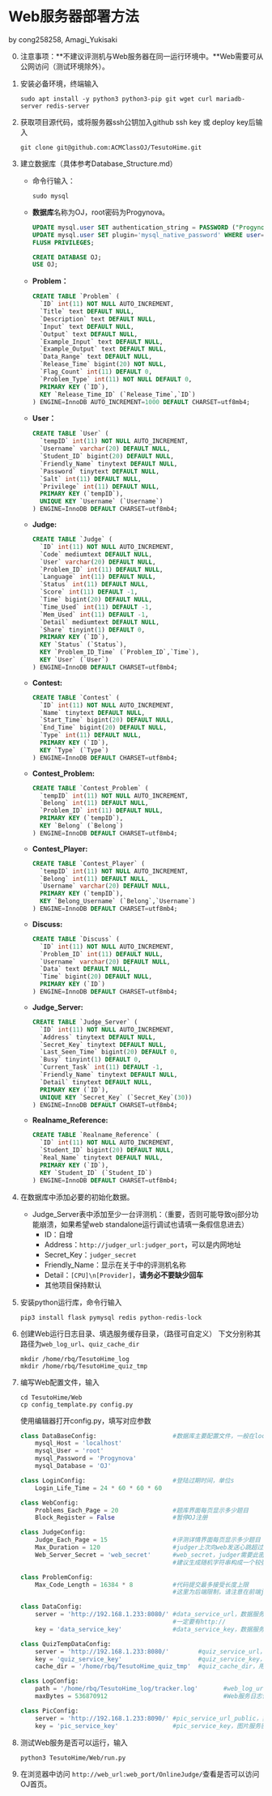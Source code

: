 # Web服务器部署方法

by cong258258, Amagi_Yukisaki

0. 注意事项：**不建议评测机与Web服务器在同一运行环境中。**Web需要可从公网访问（测试环境除外）。

2. 安装必备环境，终端输入

   ```
   sudo apt install -y python3 python3-pip git wget curl mariadb-server redis-server
   ```

3. 获取项目源代码，或将服务器ssh公钥加入github ssh key 或 deploy key后输入

   ```
   git clone git@github.com:ACMClassOJ/TesutoHime.git
   ```

4. 建立数据库（具体参考Database_Structure.md）

   - 命令行输入：

     ```
     sudo mysql
     ```

   - **数据库**名称为OJ，root密码为Progynova。

       ```sql
       UPDATE mysql.user SET authentication_string = PASSWORD ("Progynova") WHERE User = "root" AND Host="localhost";
       UPDATE mysql.user SET plugin='mysql_native_password' WHERE user='root';
       FLUSH PRIVILEGES;
       
       CREATE DATABASE OJ;
       USE OJ;
       ```
      
   - **Problem：**

       ```sql
       CREATE TABLE `Problem` (
         `ID` int(11) NOT NULL AUTO_INCREMENT,
         `Title` text DEFAULT NULL,
         `Description` text DEFAULT NULL,
         `Input` text DEFAULT NULL,
         `Output` text DEFAULT NULL,
         `Example_Input` text DEFAULT NULL,
         `Example_Output` text DEFAULT NULL,
         `Data_Range` text DEFAULT NULL,
         `Release_Time` bigint(20) NOT NULL,
         `Flag_Count` int(11) DEFAULT 0,
         `Problem_Type` int(11) NOT NULL DEFAULT 0,
         PRIMARY KEY (`ID`),
         KEY `Release_Time_ID` (`Release_Time`,`ID`)
       ) ENGINE=InnoDB AUTO_INCREMENT=1000 DEFAULT CHARSET=utf8mb4;
       ```

   - **User：**

       ```sql
       CREATE TABLE `User` (
         `tempID` int(11) NOT NULL AUTO_INCREMENT,
         `Username` varchar(20) DEFAULT NULL,
         `Student_ID` bigint(20) DEFAULT NULL,
         `Friendly_Name` tinytext DEFAULT NULL,
         `Password` tinytext DEFAULT NULL,
         `Salt` int(11) DEFAULT NULL,
         `Privilege` int(11) DEFAULT NULL,
         PRIMARY KEY (`tempID`),
         UNIQUE KEY `Username` (`Username`)
       ) ENGINE=InnoDB DEFAULT CHARSET=utf8mb4;
       ```

   - **Judge:**

       ```sql
       CREATE TABLE `Judge` (
         `ID` int(11) NOT NULL AUTO_INCREMENT,
         `Code` mediumtext DEFAULT NULL,
         `User` varchar(20) DEFAULT NULL,
         `Problem_ID` int(11) DEFAULT NULL,
         `Language` int(11) DEFAULT NULL,
         `Status` int(11) DEFAULT NULL,
         `Score` int(11) DEFAULT -1,
         `Time` bigint(20) DEFAULT NULL,
         `Time_Used` int(11) DEFAULT -1,
         `Mem_Used` int(11) DEFAULT -1,
         `Detail` mediumtext DEFAULT NULL,
         `Share` tinyint(1) DEFAULT 0,
         PRIMARY KEY (`ID`),
         KEY `Status` (`Status`),
         KEY `Problem_ID_Time` (`Problem_ID`,`Time`),
         KEY `User` (`User`)
       ) ENGINE=InnoDB DEFAULT CHARSET=utf8mb4;
       ```

   - **Contest:**

       ```sql
       CREATE TABLE `Contest` (
         `ID` int(11) NOT NULL AUTO_INCREMENT,
         `Name` tinytext DEFAULT NULL,
         `Start_Time` bigint(20) DEFAULT NULL,
         `End_Time` bigint(20) DEFAULT NULL,
         `Type` int(11) DEFAULT NULL,
         PRIMARY KEY (`ID`),
         KEY `Type` (`Type`)
       ) ENGINE=InnoDB DEFAULT CHARSET=utf8mb4;
       ```

   - **Contest_Problem:**

       ```sql
       CREATE TABLE `Contest_Problem` (
         `tempID` int(11) NOT NULL AUTO_INCREMENT,
         `Belong` int(11) DEFAULT NULL,
         `Problem_ID` int(11) DEFAULT NULL,
         PRIMARY KEY (`tempID`),
         KEY `Belong` (`Belong`)
       ) ENGINE=InnoDB DEFAULT CHARSET=utf8mb4;
       ```

   - **Contest_Player:**

       ```sql
       CREATE TABLE `Contest_Player` (
         `tempID` int(11) NOT NULL AUTO_INCREMENT,
         `Belong` int(11) DEFAULT NULL,
         `Username` varchar(20) DEFAULT NULL,
         PRIMARY KEY (`tempID`),
         KEY `Belong_Username` (`Belong`,`Username`)
       ) ENGINE=InnoDB DEFAULT CHARSET=utf8mb4;
       ```

   - **Discuss:**

       ```sql
       CREATE TABLE `Discuss` (
         `ID` int(11) NOT NULL AUTO_INCREMENT,
         `Problem_ID` int(11) DEFAULT NULL,
         `Username` varchar(20) DEFAULT NULL,
         `Data` text DEFAULT NULL,
         `Time` bigint(20) DEFAULT NULL,
         PRIMARY KEY (`ID`)
       ) ENGINE=InnoDB DEFAULT CHARSET=utf8mb4;
       ```

   - **Judge_Server:**

       ```sql
       CREATE TABLE `Judge_Server` (
         `ID` int(11) NOT NULL AUTO_INCREMENT,
         `Address` tinytext DEFAULT NULL,
         `Secret_Key` tinytext DEFAULT NULL,
         `Last_Seen_Time` bigint(20) DEFAULT 0,
         `Busy` tinyint(1) DEFAULT 0,
         `Current_Task` int(11) DEFAULT -1,
         `Friendly_Name` tinytext DEFAULT NULL,
         `Detail` tinytext DEFAULT NULL,
         PRIMARY KEY (`ID`),
         UNIQUE KEY `Secret_Key` (`Secret_Key`(30))
       ) ENGINE=InnoDB DEFAULT CHARSET=utf8mb4;
       ```

   - **Realname_Reference:**

       ```sql
       CREATE TABLE `Realname_Reference` (
         `ID` int(11) NOT NULL AUTO_INCREMENT,
         `Student_ID` bigint(20) DEFAULT NULL,
         `Real_Name` tinytext DEFAULT NULL,
         PRIMARY KEY (`ID`),
         KEY `Student_ID` (`Student_ID`)
       ) ENGINE=InnoDB DEFAULT CHARSET=utf8mb4;
       ```

5. 在数据库中添加必要的初始化数据。

   - Judge_Server表中添加至少一台评测机：（重要，否则可能导致oj部分功能崩溃，如果希望web standalone运行调试也请填一条假信息进去）
     - ID：自增
     - Address：``http://judger_url:judger_port``，可以是内网地址
     - Secret_Key：``judger_secret``
     - Friendly_Name：显示在关于中的评测机名称
     - Detail：``[CPU]\n[Provider]``，**请务必不要缺少回车**
     - 其他项目保持默认

6. 安装python运行库，命令行输入

   ```
   pip3 install flask pymysql redis python-redis-lock
   ```

7. 创建Web运行日志目录、填选服务缓存目录，（路径可自定义） 下文分别称其路径为``web_log_url``、``quiz_cache_dir``

   ```
   mkdir /home/rbq/TesutoHime_log
   mkdir /home/rbq/TesutoHime_quiz_tmp
   ```

8. 编写Web配置文件，输入

   ```
   cd TesutoHime/Web
   cp config_template.py config.py
   ```

   使用编辑器打开config.py，填写对应参数

   ```python
   class DataBaseConfig:                     #数据库主要配置文件，一般在localhost
       mysql_Host = 'localhost'
       mysql_User = 'root'
       mysql_Password = 'Progynova'
       mysql_Database = 'OJ'
   
   class LoginConfig:                        #登陆过期时间，单位s
       Login_Life_Time = 24 * 60 * 60 * 60 
   
   class WebConfig:
       Problems_Each_Page = 20               #题库界面每页显示多少题目
       Block_Register = False                #暂停OJ注册
   
   class JudgeConfig:
       Judge_Each_Page = 15                  #评测详情界面每页显示多少题目
       Max_Duration = 120                    #judger上次向web发送心跳超过这个时间判定为下线，单位s
       Web_Server_Secret = 'web_secret'      #web_secret，judger需要此密钥来向web服务器通信
                                             #建议生成随机字符串构成一个较强的密钥
   
   class ProblemConfig:
       Max_Code_Length = 16384 * 8           #代码提交最多接受长度上限
                                             #这里为后端限制，请注意在前端js中还有限制，请一并修改
   
   class DataConfig:
       server = 'http://192.168.1.233:8080/' #data_service_url，数据服务地址，可以是内网
                                             #一定要有http://
       key = 'data_service_key'              #data_service_key，数据服务密钥
   
   class QuizTempDataConfig:
       server = 'http://192.168.1.233:8080/'        #quiz_service_url，填选服务地址，大多情况下与数据服务地址保持一致，可以是内网
       key = 'quiz_service_key'                     #quiz_service_key，填选服务密钥，大多情况下与数据服务密钥保持一致
       cache_dir = '/home/rbq/TesutoHime_quiz_tmp'  #quiz_cache_dir，用于解压存放填选临时文件的本地目录
   
   class LogConfig:
       path = '/home/rbq/TesutoHime_log/tracker.log'       #web_log_url，Web服务日志存放的本地目录
       maxBytes = 536870912                                #Web服务日志保存的最大空间
   
   class PicConfig:
       server = 'http://192.168.1.233:8090/' #pic_service_url_public，实际部署时请填写可从*公网*访问的图片服务地址
       key = 'pic_service_key'               #pic_service_key，图片服务密钥
   ```

9. 测试Web服务是否可以运行，输入

   ```
   python3 TesutoHime/Web/run.py
   ```

10. 在浏览器中访问 ``http://web_url:web_port/OnlineJudge/``查看是否可以访问OJ首页。


